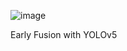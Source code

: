 ![image](https://github.com/user-attachments/assets/92424d62-c517-4d11-ba36-137688441daa)


Early Fusion with YOLOv5
